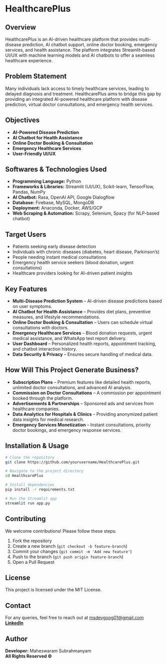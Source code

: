 # HealthcarePlus

## Overview
HealthcarePlus is an AI-driven healthcare platform that provides multi-disease prediction, AI chatbot support, online doctor booking, emergency services, and health assistance. The platform integrates Streamlit-based UI/UX with machine learning models and AI chatbots to offer a seamless healthcare experience.

## Problem Statement
Many individuals lack access to timely healthcare services, leading to delayed diagnosis and treatment. HealthcarePlus aims to bridge this gap by providing an integrated AI-powered healthcare platform with disease prediction, virtual doctor consultations, and emergency health services.

## Objectives
- **AI-Powered Disease Prediction**
- **AI Chatbot for Health Assistance**
- **Online Doctor Booking & Consultation**
- **Emergency Healthcare Services**
- **User-Friendly UI/UX**

## Softwares & Technologies Used
- **Programming Language:** Python
- **Frameworks & Libraries:** Streamlit (UI/UX), Scikit-learn, TensorFlow, Pandas, NumPy
- **AI Chatbot:** Rasa, OpenAI API, Google Dialogflow
- **Database:** Firebase, MySQL, MongoDB
- **Deployment:** Anaconda, Docker, AWS/GCP
- **Web Scraping & Automation:** Scrapy, Selenium, Spacy (for NLP-based chatbot)

## Target Users
- Patients seeking early disease detection
- Individuals with chronic diseases (diabetes, heart disease, Parkinson’s)
- People needing instant medical consultations
- Emergency health service seekers (blood donation, urgent consultations)
- Healthcare providers looking for AI-driven patient insights

## Key Features
- **Multi-Disease Prediction System** – AI-driven disease predictions based on user symptoms.
- **AI Chatbot for Health Assistance** – Provides diet plans, preventive measures, and lifestyle recommendations.
- **Online Doctor Booking & Consultation** – Users can schedule virtual consultations with doctors.
- **Emergency Healthcare Services** – Blood donation requests, urgent medical assistance, and WhatsApp test report delivery.
- **User Dashboard** – Personalized health reports, appointment tracking, and chatbot interaction history.
- **Data Security & Privacy** – Ensures secure handling of medical data.

## How Will This Project Generate Business?
- **Subscription Plans** – Premium features like detailed health reports, unlimited doctor consultations, and advanced AI analysis.
- **Commission on Doctor Consultations** – A commission per appointment booked through the platform.
- **Advertisements & Partnerships** – Sponsored ads and services from healthcare companies.
- **Data Analytics for Hospitals & Clinics** – Providing anonymized patient data insights for medical research.
- **Emergency Services Monetization** – Instant consultations, priority doctor bookings, and emergency response services.

## Installation & Usage
```bash
# Clone the repository
git clone https://github.com/yourusername/HealthcarePlus.git

# Navigate to the project directory
cd HealthcarePlus

# Install dependencies
pip install -r requirements.txt

# Run the Streamlit app
streamlit run app.py
```

## Contributing
We welcome contributions! Please follow these steps:
1. Fork the repository
2. Create a new branch (`git checkout -b feature-branch`)
3. Commit your changes (`git commit -m 'Add new feature'`)
4. Push to the branch (`git push origin feature-branch`)
5. Open a Pull Request

## License
This project is licensed under the MIT License.

## Contact
For any queries, feel free to reach out at msdevgoog01@gmail.com  **[LinkedIn](https://www.linkedin.com/in/maheswaram-subrahmanyam-361238275/)**
## Author
**Developer:** Maheswaram Subrahmanyam  
**All Rights Reserved ©**


